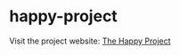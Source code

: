 # happy-project

Visit the project website: [The Happy Project](https://thehappyproject.humspace.ucla.edu/)
